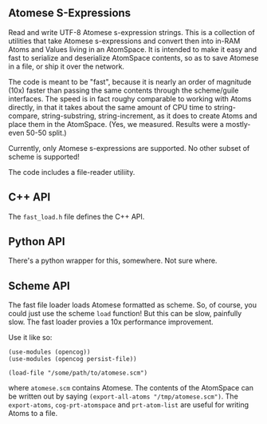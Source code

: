 Atomese S-Expressions
---------------------
Read and write UTF-8 Atomese s-expression strings. This is a collection
of utilities that take Atomese s-expressions and convert then into
in-RAM Atoms and Values living in an AtomSpace. It is intended to make
it easy and fast to serialize and deserialize AtomSpace contents, so
as to save Atomese in a file, or ship it over the network.

The code is meant to be "fast", because it is nearly an order of
magnitude (10x) faster than passing the same contents through the
scheme/guile interfaces. The speed is in fact roughy comparable to
working with Atoms directly, in that it takes about the same amount
of CPU time to string-compare, string-substring, string-increment,
as it does to create Atoms and place them in the AtomSpace. (Yes,
we measured. Results were a mostly-even 50-50 split.)

Currently, only Atomese s-expressions are supported. No other subset
of scheme is supported!

The code includes a file-reader utiliity.

C++ API
-------
The `fast_load.h` file defines the C++ API.

Python API
----------
There's a python wrapper for this, somewhere. Not sure where.

Scheme API
----------
The fast file loader loads Atomese formatted as scheme. So, of course,
you could just use the scheme `load` function!  But this can be slow,
painfully slow. The fast loader provies a 10x performance improvement.

Use it like so:
```
(use-modules (opencog))
(use-modules (opencog persist-file))

(load-file "/some/path/to/atomese.scm")
```

where `atomese.scm` contains Atomese. The contents of the AtomSpace can
be written out by saying `(export-all-atoms "/tmp/atomese.scm")`. The
`export-atoms`, `cog-prt-atomspace` and `prt-atom-list` are useful for
writing Atoms to a file.
